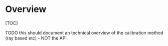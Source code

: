 Overview
================

[TOC]

TODO this should document an technical overview of the calibration method (ray based etc) - NOT the API
